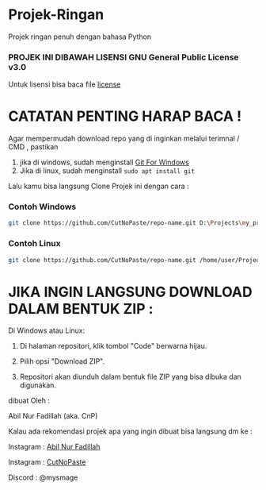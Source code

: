 # Projek-Ringan
Projek ringan penuh dengan bahasa Python

### PROJEK INI DIBAWAH LISENSI GNU General Public License v3.0 ###
Untuk lisensi bisa baca file [license](https://github.com/CutNoPaste/Projek-Ringan?tab=GPL-3.0-1-ov-file)

# CATATAN PENTING HARAP BACA !

Agar mempermudah download repo yang di inginkan melalui terimnal / CMD , pastikan 

1. jika di windows, sudah menginstall [Git For Windows](https://git-scm.com/downloads/win)
2. Jika di linux, sudah menginstall  `sudo apt install git`

Lalu kamu bisa langsung Clone Projek ini dengan cara :

### Contoh Windows

```bash
git clone https://github.com/CutNoPaste/repo-name.git D:\Projects\my_project
```

### Contoh Linux

```bash
git clone https://github.com/CutNoPaste/repo-name.git /home/user/Projects/my_project
```

# JIKA INGIN LANGSUNG DOWNLOAD DALAM BENTUK ZIP :

Di Windows atau Linux:

1. Di halaman repositori, klik tombol "Code" berwarna hijau.
  
2. Pilih opsi "Download ZIP".

3. Repositori akan diunduh dalam bentuk file ZIP yang bisa dibuka dan digunakan.


dibuat Oleh :

Abil Nur Fadillah (aka. CnP)

Kalau ada rekomendasi projek apa yang ingin dibuat bisa langsung dm ke :

Instagram : [Abil Nur Fadillah](https://www.instagram.com/abilnrfdllh_/)

Instagram : [CutNoPaste](https://www.instagram.com/cutnopaste/)

Discord : @mysmage
